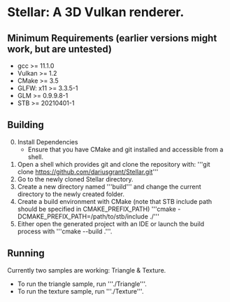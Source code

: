 # Stellar: A 3D Vulkan renderer.

## Minimum Requirements (earlier versions might work, but are untested)

* gcc >= 11.1.0 
* Vulkan >= 1.2
* CMake >= 3.5
* GLFW: x11 >= 3.3.5-1
* GLM >= 0.9.9.8-1
* STB >= 20210401-1

## Building

0.  Install Dependencies
    * Ensure that you have CMake and git installed and accessible from a shell.
1.  Open a shell which provides git and clone the repository with:
    '''git clone https://github.com/dariusgrant/Stellar.git'''
2.  Go to the newly cloned Stellar directory.
3.  Create a new directory named '''build''' and change the current directory to the newly created folder.
4.  Create a build environment with CMake (note that STB include path should be specified in CMAKE_PREFIX_PATH)
    '''cmake -DCMAKE_PREFIX_PATH=/path/to/stb/include ./'''
5.  Either open the generated project with an IDE or launch the build process with '''cmake --build .'''.

## Running

Currently two samples are working: Triangle & Texture.

* To run the triangle sample, run '''./Triangle'''.
* To run the texture sample, run '''./Texture'''.
